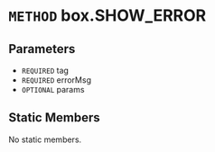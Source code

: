 # `METHOD` box.SHOW_ERROR

## Parameters
* `REQUIRED` tag 
* `REQUIRED` errorMsg 
* `OPTIONAL` params 

## Static Members
No static members.
